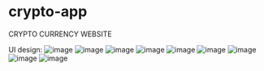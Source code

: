 # crypto-app
CRYPTO CURRENCY WEBSITE


UI design:
![image](https://user-images.githubusercontent.com/82211443/226804710-2c836a4a-dbc7-4400-84fe-f6213c70c431.png)
![image](https://user-images.githubusercontent.com/82211443/226804756-6eac9854-1129-44cd-b713-235541f5eee9.png)
![image](https://user-images.githubusercontent.com/82211443/226804744-bcb34e92-257d-40bc-afbb-6ac774e15f78.png)
![image](https://user-images.githubusercontent.com/82211443/226804730-e7c5cac3-0565-4f73-a0d6-34366b4091af.png)
![image](https://user-images.githubusercontent.com/82211443/226805021-180eb13d-3350-4125-904f-7fbc6a8936dd.png)
![image](https://user-images.githubusercontent.com/82211443/226805038-f720caa7-8ba3-43da-a636-5de257c52f30.png)
![image](https://user-images.githubusercontent.com/82211443/226805053-81b3be83-70d0-4f59-b844-ce2e70a22db8.png)
![image](https://user-images.githubusercontent.com/82211443/226805066-2c8fd8ae-0e6b-46dc-b881-c5b35cb2e767.png)
![image](https://user-images.githubusercontent.com/82211443/226805101-01372ffd-702b-458c-83e7-b0b2798a4927.png)
